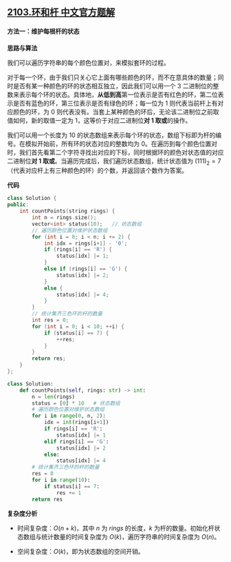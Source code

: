 ## [2103.环和杆 中文官方题解](https://leetcode.cn/problems/rings-and-rods/solutions/100000/huan-he-gan-by-leetcode-solution-88xj)

#### 方法一：维护每根杆的状态

**思路与算法**

我们可以遍历字符串的每个颜色位置对，来模拟套环的过程。

对于每一个环，由于我们只关心它上面有哪些颜色的环，而不在意具体的数量；同时是否有某一种颜色的环的状态相互独立，因此我们可以用一个 $3$ 二进制位的整数来表示每个环的状态。具体地，**从低到高**第一位表示是否有红色的环，第二位表示是否有蓝色的环，第三位表示是否有绿色的环；每一位为 $1$ 则代表当前杆上有对应颜色的环，为 $0$ 则代表没有。当套上某种颜色的环后，无论该二进制位之前取值如何，新的取值一定为 $1$，这等价于对应二进制位**对 $1$ 取或**的操作。

我们可以用一个长度为 $10$ 的状态数组来表示每个环的状态，数组下标即为杆的编号。在模拟开始前，所有环的状态对应的整数均为 $0$。在遍历到每个颜色位置对时，我们首先看第二个字符寻找出对应的下标，同时根据环的颜色对状态值的对应二进制位**对 $1$ 取或**。当遍历完成后，我们遍历状态数组，统计状态值为 $(111)_2 = 7$ （代表对应杆上有三种颜色的环）的个数，并返回该个数作为答案。


**代码**

```C++ [sol1-C++]
class Solution {
public:
    int countPoints(string rings) {
        int n = rings.size();
        vector<int> status(10);   // 状态数组
        // 遍历颜色位置对维护状态数组
        for (int i = 0; i < n; i += 2) {
            int idx = rings[i+1] - '0';
            if (rings[i] == 'R') {
                status[idx] |= 1;
            }
            else if (rings[i] == 'G') {
                status[idx] |= 2;
            }
            else {
                status[idx] |= 4;
            }
        }
        // 统计集齐三色环的杆的数量
        int res = 0;
        for (int i = 0; i < 10; ++i) {
            if (status[i] == 7) {
                ++res;
            }
        }
        return res;
    }
};
```


```Python [sol1-Python3]
class Solution:
    def countPoints(self, rings: str) -> int:
        n = len(rings)
        status = [0] * 10   # 状态数组
        # 遍历颜色位置对维护状态数组
        for i in range(0, n, 2):
            idx = int(rings[i+1])
            if rings[i] == 'R':
                status[idx] |= 1
            elif rings[i] == 'G':
                status[idx] |= 2
            else:
                status[idx] |= 4
        # 统计集齐三色环的杆的数量
        res = 0
        for i in range(10):
            if status[i] == 7:
                res += 1
        return res
```


**复杂度分析**

- 时间复杂度：$O(n + k)$，其中 $n$ 为 $\textit{rings}$ 的长度，$k$ 为杆的数量。初始化杆状态数组与统计数量的时间复杂度为 $O(k)$，遍历字符串的时间复杂度为 $O(n)$。

- 空间复杂度：$O(k)$，即为状态数组的空间开销。
